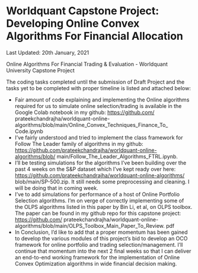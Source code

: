 # Worldquant Capstone Project: Developing Online Convex Algorithms For Financial Allocation

Last Updated: 20th January, 2021

Online Algorithms For Financial Trading &amp; Evaluation - Worldquant University Capstone Project

The coding tasks completed until the submission of Draft Project and the tasks yet to be completed with proper timeline
is listed and attached below:
- Fair amount of code explaining and implementing the Online algorithms required for us to simulate online selection/trading is available in the Google Colab notebook in my github: https://github.com/
prateekchandrajha/worldquant-online-algorithms/blob/main/Online_Convex_Techniques_Finance_To_
Code.ipynb
- I’ve fairly understood and tried to implement the class framework for Follow The Leader family of algorithms in my github: https://github.com/prateekchandrajha/worldquant-online-algorithms/blob/
main/Follow_The_Leader_Algorithms_FTRL.ipynb.
- I’ll be testing simulations for the algorithms I’ve been building over the past 4 weeks on the S&P dataset
which I’ve kept ready over here: https://github.com/prateekchandrajha/worldquant-online-algorithms/
blob/main/SP-500.zip. It still needs some preprocessing and cleaning. I will be doing that in coming
week.
- I’ve to add simulations for performance of a host of Online Portfolio Selection algorithms. I’m on verge
of correctly implementing some of the OLPS algorithms listed in this paper by Bin Li, et al, on OLPS
toolbox. The paper can be found in my github repo for this capstone project: https://github.com/
prateekchandrajha/worldquant-online-algorithms/blob/main/OLPS_Toolbox_Main_Paper_To_Review.
pdf
- In Conclusion, I’d like to add that a proper momentum has been gained to develop the various modules
of this project’s bid to develop an OCO framework for online portfolio and trading selection/management. I’ll
continue that momentum into the next 2 final weeks so that I can deliver an end-to-end working framework for
the implementation of Online Convex Optimization algorithms in wide financial decision making.

